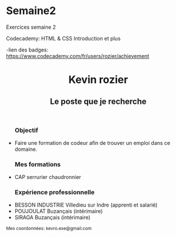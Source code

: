 # Semaine2

Exercices semaine 2

Codecademy: HTML & CSS Introduction et plus

-lien des badges: https://www.codecademy.com/fr/users/rozier/achievement



<title>Mon CV</title>
</head>
<body>

<header>
    <h1>Kevin rozier</h1>
    <h2>Le poste que je recherche</h2>
</header>

<main>
    <ul><h3>Objectif</h3>
        <li>Faire une formation de codeur afin de trouver un emploi dans ce domaine.</li>
    </ul>
    <ul><h3>Mes formations</h3>
        <li>CAP serrurier chaudronnier</li>
    </ul>
        <ul><h3>Expérience professionnelle</h3>
        <li>BESSON INDUSTRIE Villedieu sur Indre  (apprenti et salarié)</li>
        <li>POUJOULAT Buzançais (intérimaire)</li>
        <li>SIRAGA Buzançais (intérimaire)</li>
    </ul>
</main>
    
<footer>
        <p style = "font-size:12px">Mes coordonnées: kevro.exe@gmail.com</p>
</footer>
</body></html>
